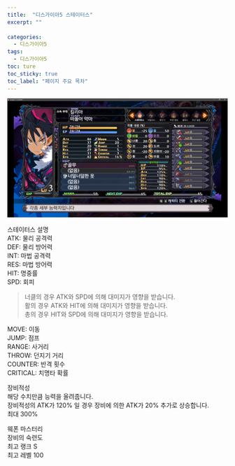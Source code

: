 ```yaml
---
title:  "디스가이아5 스테이터스"
excerpt: ""

categories:
  - 디스가이아5
tags:
  - 디스가이아5
toc: ture
toc_sticky: true
toc_label: "페이지 주요 목차"
---
```


![title](/assets/images/status.PNG)

스테이터스 설명  
ATK: 물리 공격력  
DEF: 물리 방어력  
INT: 마법 공격력  
RES: 마법 방어력  
HIT: 명중률  
SPD: 회피

> 너클의 경우 ATK와 SPD에 의해 대미지가 영향을 받습니다.  
> 활의 경우 ATK와 HIT에 의해 대미지가 영향을 받습니다.  
> 총의 경우 HIT와 SPD에 의해 대미지가 영향을 받습니다.  
> 

MOVE: 이동  
JUMP: 점프  
RANGE: 사거리  
THROW: 던지기 거리  
COUNTER: 반격 횟수  
CRITICAL: 치명타 확률  

장비적성  
해당 수치만큼 능력을 올려줍니다.  
장비적성의 ATK가 120% 일 경우 장비에 의한 ATK가 20% 추가로 상승합니다.  
최대 300%

웨폰 마스터리  
장비의 숙련도  
최고 랭크 S  
최고 레벨 100

